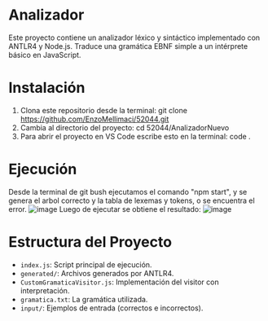 # Analizador

Este proyecto contiene un analizador léxico y sintáctico implementado con ANTLR4 y Node.js. Traduce una gramática EBNF simple a un intérprete básico en JavaScript.

# Instalación
1. Clona este repositorio desde la terminal:
git clone https://github.com/EnzoMellimaci/52044.git
2. Cambia al directorio del proyecto:
cd 52044/AnalizadorNuevo
3. Para abrir el proyecto en VS Code escribe esto en la terminal:
code .

# Ejecución
Desde la terminal de git bush ejecutamos el comando "npm start", y se genera el arbol correcto y la tabla de lexemas y tokens, o se encuentra el error.
![image](https://github.com/user-attachments/assets/cdec40ba-6730-45db-aca6-7e9f6c57db00)
Luego de ejecutar se obtiene el resultado:
![image](https://github.com/user-attachments/assets/631f001e-bd3d-4336-a149-729852f72051)

# Estructura del Proyecto

- `index.js`: Script principal de ejecución.
- `generated/`: Archivos generados por ANTLR4.
- `CustomGramaticaVisitor.js`: Implementación del visitor con interpretación.
- `gramatica.txt`: La gramática utilizada.
- `input/`: Ejemplos de entrada (correctos e incorrectos).

